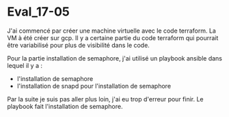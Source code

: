 # Eval_17-05

J'ai commencé par créer une machine virtuelle avec le code terraform. La VM à été créer sur gcp. Il y a certaine partie du code terraform qui pourrait être variabilisé pour plus de visibilité dans le code.

Pour la partie installation de semaphore, j'ai utilisé un playbook ansible dans lequel il y a : 
- l'installation de semaphore
- l'installation de snapd pour l'installation de semaphore

Par la suite je suis pas aller plus loin, j'ai eu trop d'erreur pour finir. Le playbook fait l'installation de semaphore.
